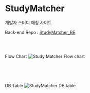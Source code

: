 # StudyMatcher
개발자 스터디 매칭 사이트

Back-end Repo : [StudyMatcher_BE](https://github.com/Thirdsense3/StudyMatcher_BE)

<br>
<br>

Flow Chart
![Study Matcher Flow chart](https://user-images.githubusercontent.com/14210444/132620951-6c6976cd-fc87-4f58-a918-996858e5d115.jpg)


<br>
<br>
<br>

DB Table
![StudyMatcher DB table](https://user-images.githubusercontent.com/14210444/132128570-9da93696-7068-48c8-bc6d-9d96e0ec76f9.png)

